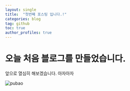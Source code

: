 ```yaml
---
layout: single
title:  "첫번째 포스팅 입니다.!"
categories: blog
tag: github
toc: true
author_profiles: true
---
```



# 오늘 처음 블로그를 만들었습니다.

앞으로 열심히 해보겠습니다. 아자아자

![pubao](../../images/스크린샷%202024-03-04%20142042.png)